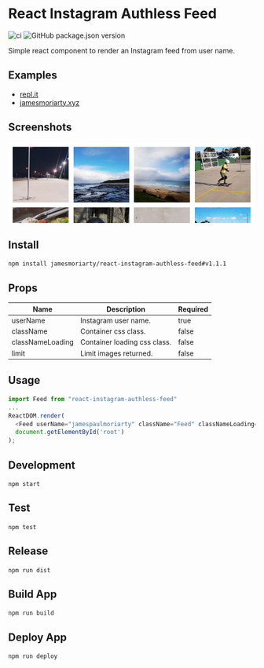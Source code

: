 # React Instagram Authless Feed

![ci](https://github.com/jamesmoriarty/react-instagram-authless-feed/workflows/ci/badge.svg) ![GitHub package.json version](https://img.shields.io/github/package-json/v/jamesmoriarty/react-instagram-authless-feed)

Simple react component to render an Instagram feed from user name.

## Examples

- [repl.it](https://repl.it/@jamesmoriarty1/SizzlingNonstopCallbacks)
- [jamesmoriarty.xyz](http://www.jamesmoriarty.xyz/react-instagram-authless-feed/)

## Screenshots

![Screenshot](docs/screenshot.png)

## Install

```
npm install jamesmoriarty/react-instagram-authless-feed#v1.1.1
```

## Props

| Name             | Description                  | Required |
| ---------------- | ---------------------------- | -------- |
| userName         | Instagram user name.         | true     |
| className        | Container css class.         | false    |
| classNameLoading | Container loading css class. | false    |
| limit            | Limit images returned.       | false    |

## Usage

```javascript
import Feed from "react-instagram-authless-feed"
...
ReactDOM.render(
  <Feed userName="jamespaulmoriarty" className="Feed" classNameLoading="Loading"/>,
  document.getElementById('root')
);
```

## Development

```
npm start
```

## Test

```
npm test
```

## Release

```
npm run dist
```

## Build App

```
npm run build
```

## Deploy App

```
npm run deploy
```
